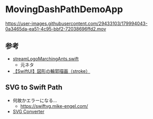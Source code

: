 # MovingDashPathDemoApp

https://user-images.githubusercontent.com/29433103/179994043-0a3465da-ea51-4c95-bbf2-72038696ffd2.mov

## 参考
- [streamLogoMarchingAnts.swift](https://gist.github.com/amosgyamfi/df6aa93f6c41b60fc4be70e2fb79985b#file-streamlogomarchingants-swift)
    - 元ネタ
- [【SwiftUI】図形の輪郭描画（stroke）](https://capibara1969.com/1927/#toc6)

## SVG to Swift Path
- 何故かエラーになる…
    - https://swiftvg.mike-engel.com/
- [SVG Converter](http://svg-converter.kyome.io/)
